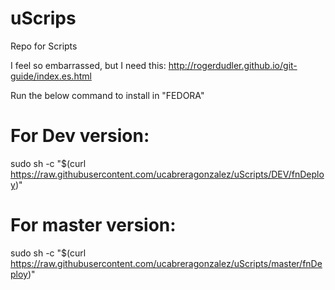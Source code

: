 # uScrips
Repo for Scripts

I feel so embarrassed, but I need this:
http://rogerdudler.github.io/git-guide/index.es.html

Run the below command to install in "FEDORA"

# For Dev version:

sudo sh -c "$(curl https://raw.githubusercontent.com/ucabreragonzalez/uScripts/DEV/fnDeploy)"

# For master version:

sudo sh -c "$(curl https://raw.githubusercontent.com/ucabreragonzalez/uScripts/master/fnDeploy)"
